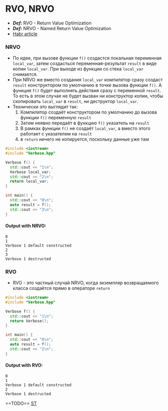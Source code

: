 # RVO, NRVO
- _**Def:**_ RVO - Return Value Optimization
- _**Def:**_ NRVO - Named Return Value Optimization
- [Habr article](https://habr.com/ru/companies/vk/articles/666330/)

### NRVO
- По идее, при вызове функции `f()` создастся локальная переменная `local_var`, затем создасться переменная-результат `result` в виде копии `local_var`. При выходе из функции со стека `local_var` снимается.
- При NRVO же вместо создания `local_var` компилятор сразу создаст  `result` конструктором по умолчанию в точке вызова функции `f()`. А функция `f()` будет выполнять действия сразу с переменной `result`. То есть в этом случае не будет вызван ни конструктор копии, чтобы скопировать `local_var` в `result`, ни деструктор `local_var`.
- Технически это выглядит так:
	1. Компилятор создаёт конструктором по умолчанию до вызова функции `f()` переменную `result`
	2. Затем неявно передаёт в функцию `f()` указатель на `result`
	3. В рамках функции `f()` не создаёт `local_var`, а вместо этого работает с указателем на `result`
	4. в `return` ничего не копируется, поскольку данные уже там

```cpp
#include <iostream>
#include "Verbose.hpp"

Verbose f() {
  std::cout << "1\n";
  Verbose local_var;
  std::cout << "2\n";
  return local_var;
}

int main() {
  std::cout << "0\n";
  auto result = f();
  std::cout << "3\n";
}

```

#### Output with NRVO:
```OUT
0
1
Verbose 1 default constructed
2
3
Verbose 1 destructed
```

### RVO
- RVO - это частный случай NRVO, когда экземпляр возвращаемого класса создаётся прямо в операторе `return`
```cpp
#include <iostream>
#include "Verbose.hpp"

Verbose f() {
  std::cout << "1\n";
  return Verbose();
}

int main() {
  std::cout << "0\n";
  auto result = f();
  std::cout << "2\n";
}

```

#### Output with RVO:
```OUT
0
1
Verbose 1 default constructed
2
Verbose 1 destructed

```

==TODO== [ST](https://stackoverflow.com/questions/12953127/what-are-copy-elision-and-return-value-optimization)


